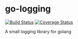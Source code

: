 # go-logging 
[![Build Status](https://travis-ci.org/engelphi/go-logging.svg?branch=master)](https://travis-ci.org/engelphi/go-logging)
[![Coverage Status](https://coveralls.io/repos/github/engelphi/go-logging/badge.svg?branch=master)](https://coveralls.io/github/engelphi/go-logging?branch=master)

A small logging library for golang
